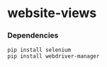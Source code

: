 # website-views
### Dependencies
```` pip install selenium ```` <br/>
```` pip install webdriver-manager ````
